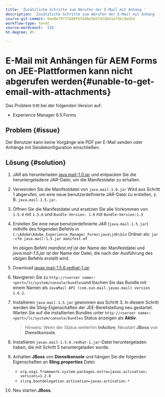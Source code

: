 ```yaml
---
title: 'Zusätzliche Schritte zum Abrufen der E-Mail mit Anhang '
description: 'Zusätzliche Schritte zum Abrufen der E-Mail mit Anhang   '
source-git-commit: 9ee8e79777b89fbf4d6e5b5fd1dbb1ef3bc9ad5d
workflow-type: tm+mt
source-wordcount: '226'
ht-degree: 0%

---
```


# E-Mail mit Anhängen für AEM Forms on JEE-Plattformen kann nicht abgerufen werden{#unable-to-get-email-with-attachments}

Das Problem tritt bei der folgenden Version auf:
* Experience Manager 6.5 Forms

## Problem {#issue}

Der Benutzer kann keine Vorgänge wie PDF per E-Mail senden oder Anhänge mit Sendekonfiguration einschließen.

## Lösung {#solution}

1. JAR als herunterladen [java.mail-1.0.jar](/help/forms/using/java.mail-1.0.jar) und entpacken Sie die heruntergeladene JAR-Datei, um die Manifestdatei zu erhalten.

1. Verwenden Sie die Manifestdatei von `java.mail-1.0.jar` Wird aus Schritt 1 abgerufen, um eine neue benutzerdefinierte JAR-Datei zu erstellen, z. B. `java.mail-1.5.jar`.

1. Öffnen Sie die Manifestdatei und ersetzen Sie alle Vorkommen von `1.5.0` mit `1.5.6` und `Bundle-Version: 1.0` mit `Bundle-Version:1.5`

1. Erstellen Sie eine neue benutzerdefinierte JAR (`java.mail-1.5.jar`) mithilfe des folgenden Befehls in `C:\Adobe\Adobe_Experience_Manager_Forms\java\jdk\bin` Ordner als:
   `jar -cfm java.mail-1.5.jar manifest.mf`

   Im obigen Befehl *manifest.mf* ist der Name der Manifestdatei und *java.mail-1.5.jar* ist der Name der Datei, die nach der Ausführung des obigen Befehls erstellt wird.

1. Download [javax.mail-1.5.6.redhat-1.jar](https://mvnrepository.com/artifact/com.sun.mail/javax.mail/1.5.6.redhat-1).

1. Navigieren Sie zu `http://<server name>:<port>/lc/system/console/bundles`und löschen Sie das Bundle mit einem Namen als `JavaMail API (com.sun.mail.javax.mail) version 1.6.2`.

1. Installieren `java.mail-1.5.jar` gewonnen aus Schritt 3.  In diesem Schritt werden die Sling-Eigenschaften der JEE-Bereitstellung neu gestartet. Warten Sie auf die installierten Bundles unter `http://<server name>:<port>/lc/system/console/bundles` Status anzeigen als **Aktiv**.

   >Hinweis: Wenn der Status weiterhin **InActive**, Neustart   **JBoss** von **Dienstkonsole**.


1. Installieren `javax.mail-1.5.6.redhat-1.jar`-Datei heruntergeladen haben, die mit Schritt 5 heruntergeladen wurde.

1. Anhalten **JBoss** von **Dienstkonsole** und hängen Sie die folgenden Eigenschaften an **Sling.properties** Datei:
   * `org.osgi.framework.system.packages.extra=javax.activation; version\=1.2.0`
   * `sling.bootdelegation.activation=javax.activation.*`

1. Neu starten **JBoss**.